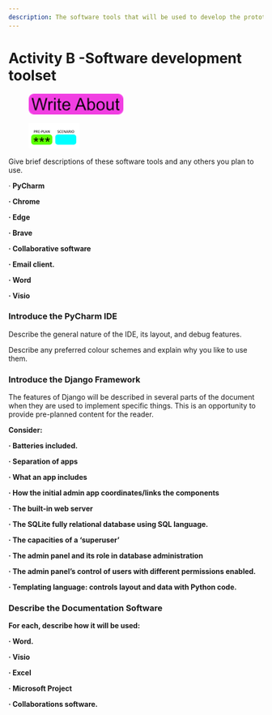 ```yaml
---
description: The software tools that will be used to develop the prototype.
---
```


# Activity B -Software development toolset

<div align="left">

<figure><img src=".gitbook/assets/image (13).png" alt=""><figcaption></figcaption></figure>

</div>

<div align="left">

<figure><img src=".gitbook/assets/image (14).png" alt=""><figcaption></figcaption></figure>

</div>

Give brief descriptions of these software tools and any others you plan to use.

·        **PyCharm**

**·         Chrome**

**·         Edge**

**·         Brave**

**·         Collaborative software**

**·         Email client.**

**·         Word**

**·         Visio**

### **Introduce the PyCharm IDE**

Describe the general nature of the IDE, its layout, and debug features.

Describe any preferred colour schemes and explain why you like to use them.

### Introduce the Django Framework

The features of Django will be described in several parts of the document when they are used to implement specific things. This is an opportunity to provide pre-planned content for the reader.

**Consider:**

**·         Batteries included.**

**·         Separation of apps**

**·         What an app includes**

**·         How the initial admin app coordinates/links the components**

**·         The built-in web server**

**·         The SQLite fully relational database using SQL language.**

**·         The capacities of a ‘superuser’**

**·         The admin panel and its role in database administration**

**·         The admin panel’s control of users with different permissions enabled.**

**·         Templating language: controls layout and data with Python code.**

### Describe the Documentation Software

**For each, describe how it will be used:**

**·         Word.**

**·         Visio**

**·         Excel**

**·         Microsoft Project**

**·         Collaborations software.**
